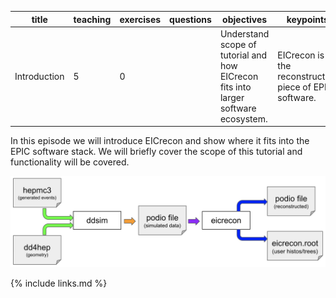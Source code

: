 

| title        | teaching | exercises | questions | objectives                                                                         | keypoints                                              |
|--------------|----------|-----------|-----------|------------------------------------------------------------------------------------|--------------------------------------------------------|
| Introduction | 5        | 0         |           | Understand scope of tutorial and how EICrecon fits into larger software ecosystem. | EICrecon is the reconstruction piece of EPIC software. |



In this episode we will introduce EICrecon and show where it fits into the EPIC software stack. We will
briefly cover the scope of this tutorial and functionality will be covered.

![image Simulated Data Flow](img/simulated_data_flow.png)

{% include links.md %}
